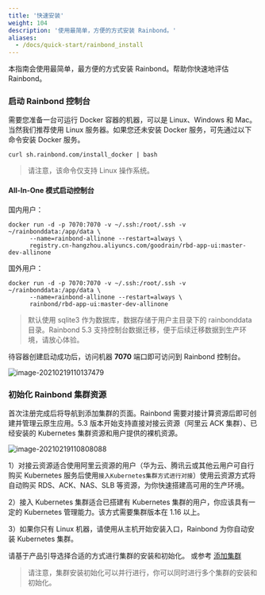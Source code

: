 ```yaml
---
title: '快速安装'
weight: 104
description: '使用最简单，方便的方式安装 Rainbond。'
aliases:
  - /docs/quick-start/rainbond_install
---
```


本指南会使用最简单，最方便的方式安装 Rainbond。帮助你快速地评估 Rainbond。

### 启动 Rainbond 控制台

需要您准备一台可运行 Docker 容器的机器，可以是 Linux、Windows 和 Mac。当然我们推荐使用 Linux 服务器。如果您还未安装 Docker 服务，可先通过以下命令安装 Docker 服务。

```
curl sh.rainbond.com/install_docker | bash
```

> 请注意，该命令仅支持 Linux 操作系统。

#### All-In-One 模式启动控制台

国内用户：

```
docker run -d -p 7070:7070 -v ~/.ssh:/root/.ssh -v ~/rainbonddata:/app/data \
      --name=rainbond-allinone --restart=always \
      registry.cn-hangzhou.aliyuncs.com/goodrain/rbd-app-ui:master-dev-allinone
```

国外用户：

```
docker run -d -p 7070:7070 -v ~/.ssh:/root/.ssh -v ~/rainbonddata:/app/data \
      --name=rainbond-allinone --restart=always \
      rainbond/rbd-app-ui:master-dev-allinone
```

> 默认使用 sqlite3 作为数据库，数据存储于用户主目录下的 rainbonddata 目录。Rainbond 5.3 支持控制台数据迁移，便于后续迁移数据到生产环境，请放心体验。

待容器创建启动成功后，访问机器 <b>7070</b> 端口即可访问到 Rainbond 控制台。

![image-20210219110137479](https://static.goodrain.com/images/5.3/regist.png)

### 初始化 Rainbond 集群资源

首次注册完成后将导航到添加集群的页面。Rainbond 需要对接计算资源后即可创建并管理云原生应用。5.3 版本开始支持直接对接云资源（阿里云 ACK 集群）、已经安装的 Kubernetes 集群资源和用户提供的裸机资源。

![image-20210219110808088](https://static.goodrain.com/images/5.3/add-cluster.png)

1）对接云资源适合使用阿里云资源的用户（华为云、腾讯云或其他云用户可自行购买 Kubernetes 服务后使用`接入Kubernetes集群方式进行对接`）使用云资源方式将自动购买 RDS、ACK、NAS、SLB 等资源，为你快速搭建高可用的生产环境。

2）接入 Kubernetes 集群适合已搭建有 Kubernetes 集群的用户，你应该具有一定的 Kubernetes 管理能力。该方式需要集群版本在 1.16 以上。

3）如果你只有 Linux 机器，请使用从主机开始安装入口，Rainbond 为你自动安装 Kubernetes 集群。

请基于产品引导选择合适的方式进行集群的安装和初始化。 或参考 [添加集群](/docs/user-operations/cluster-manage/add-cluster/)

> 请注意，集群安装初始化可以并行进行，你可以同时进行多个集群的安装和初始化。
